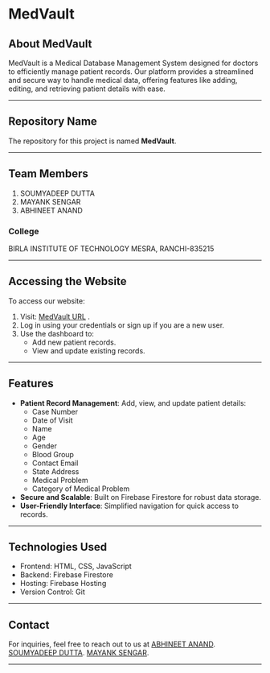 # MedVault

## About MedVault
MedVault is a Medical Database Management System designed for doctors to efficiently manage patient records. Our platform provides a streamlined and secure way to handle medical data, offering features like adding, editing, and retrieving patient details with ease.

---

## Repository Name
The repository for this project is named **MedVault**.

---

## Team Members
1. SOUMYADEEP DUTTA
2. MAYANK SENGAR
3. ABHINEET ANAND

### College
BIRLA INSTITUTE OF TECHNOLOGY MESRA, RANCHI-835215

---

## Accessing the Website
To access our website:

1. Visit: [MedVault URL](#) .
2. Log in using your credentials or sign up if you are a new user.
3. Use the dashboard to:
   - Add new patient records.
   - View and update existing records.

---

## Features
- **Patient Record Management**: Add, view, and update patient details:
  - Case Number
  - Date of Visit
  - Name
  - Age
  - Gender
  - Blood Group
  - Contact Email
  - State Address
  - Medical Problem
  - Category of Medical Problem
- **Secure and Scalable**: Built on Firebase Firestore for robust data storage.
- **User-Friendly Interface**: Simplified navigation for quick access to records.

---

## Technologies Used
- Frontend: HTML, CSS, JavaScript
- Backend: Firebase Firestore
- Hosting: Firebase Hosting
- Version Control: Git

---

## Contact
For inquiries, feel free to reach out to us at [ABHINEET ANAND](mailto:abhineetanand91@gmail.com).
                                               [SOUMYADEEP DUTTA](mailto:btech10418.23@bitmesra.ac.in).
                                               [MAYANK SENGAR](mailto:btech10111.23@bitmesra.ac.in).

---
